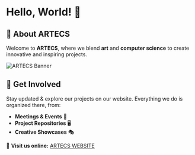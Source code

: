 # Hello, World! 👋  

## 🎨 About ARTECS  
Welcome to **ARTECS**, where we blend **art** and **computer science** to create innovative and inspiring projects.

![ARTECS Banner](https://media0.giphy.com/media/v1.Y2lkPTc5MGI3NjExN3h1MXdhZG8zbmR5anB4dXVjZ2d3NXRwbDFwNGJvMTZmMW9qbXd1biZlcD12MV9pbnRlcm5hbF9naWZfYnlfaWQmY3Q9Zw/l0IyopaSDZuhof8Nq/giphy.gif)  

## 🚀 Get Involved  
Stay updated & explore our projects on our website. Everything we do is organized there, from:  
- **Meetings & Events** 📅  
- **Project Repositories** 🖥️  
- **Creative Showcases** 🎭  

🔗 **Visit us online:** [ARTECS WEBSITE](https://www.artecs.org/)  
